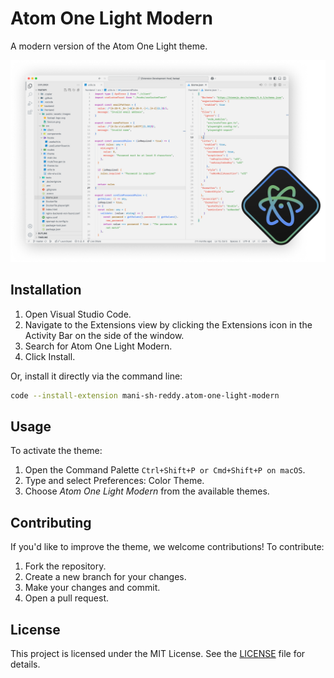 # Atom One Light Modern

A modern version of the Atom One Light theme.

![screenshot](./screenshot.png)

## Installation

1. Open Visual Studio Code.
2. Navigate to the Extensions view by clicking the Extensions icon in the Activity Bar on the side of the window.
3. Search for Atom One Light Modern.
4. Click Install.

Or, install it directly via the command line:

```bash
code --install-extension mani-sh-reddy.atom-one-light-modern
```

## Usage

To activate the theme:

1. Open the Command Palette `Ctrl+Shift+P or Cmd+Shift+P on macOS`.
2. Type and select Preferences: Color Theme.
3. Choose _Atom One Light Modern_ from the available themes.

## Contributing

If you'd like to improve the theme, we welcome contributions! To contribute:

1. Fork the repository.
2. Create a new branch for your changes.
3. Make your changes and commit.
4. Open a pull request.

## License

This project is licensed under the MIT License. See the [LICENSE](./LICENSE) file for details.
